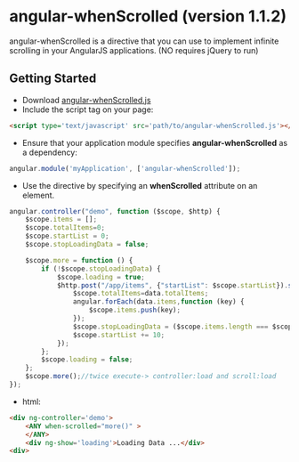 angular-whenScrolled (version 1.1.2)
==================================

angular-whenScrolled is a directive that you can use to implement infinite scrolling in your AngularJS applications. 
(NO requires jQuery to run)

Getting Started
---------------

* Download [angular-whenScrolled.js](https://raw.githubusercontent.com/juanxme/angular-whenScrolled/master/angular-whenScrolled.js)
* Include the script tag on your page:

```html
<script type='text/javascript' src='path/to/angular-whenScrolled.js'></script>
```
* Ensure that your application module specifies **angular-whenScrolled** as a dependency:

```js
angular.module('myApplication', ['angular-whenScrolled']);
```

* Use the directive by specifying an **whenScrolled** attribute on an element.

```js
angular.controller("demo", function ($scope, $http) {
    $scope.items = [];
    $scope.totalItems=0;    
    $scope.startList = 0;
    $scope.stopLoadingData = false;

    $scope.more = function () {
        if (!$scope.stopLoadingData) {
            $scope.loading = true;
            $http.post("/app/items", {"startList": $scope.startList}).success(function (data) {
                $scope.totalItems=data.totalItems;
                angular.forEach(data.items,function (key) {
                    $scope.items.push(key);                    
                });      
                $scope.stopLoadingData = ($scope.items.length === $scope.totalItems);
                $scope.startList += 10;
            });
        };
        $scope.loading = false;
    };
    $scope.more();//twice execute-> controller:load and scroll:load
});
```
* html:
```html
<div ng-controller='demo'>
    <ANY when-scrolled="more()" >
    </ANY>
    <div ng-show='loading'>Loading Data ...</div>
<div>
```
